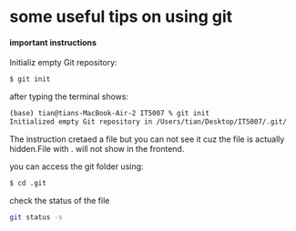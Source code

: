 # some useful tips on using git
#### important instructions
Initializ empty Git repository:
```bash
$ git init
```

after typing the terminal shows:

```bash
(base) tian@tians-MacBook-Air-2 IT5007 % git init
Initialized empty Git repository in /Users/tian/Desktop/IT5007/.git/
```

The instruction cretaed a file but you can not see it cuz the file is actually hidden.File with . will not show in the frontend.

you can access the git folder using:

```bash
$ cd .git
```

check the status of the file
```bash
git status -s
```

